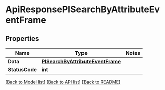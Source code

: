 # ApiResponsePISearchByAttributeEventFrame

## Properties
Name | Type | Notes
------------ | ------------- | -------------
**Data** | **[**PISearchByAttributeEventFrame**](../Model/PISearchByAttributeEventFrame.md)**
**StatusCode** | **int**

[[Back to Model list]](../../README.md#documentation-for-models) [[Back to API list]](../../README.md#documentation-for-api-endpoints) [[Back to README]](../../README.md)
